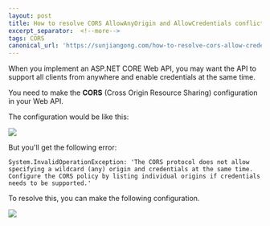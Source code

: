 ```yaml
---
layout: post
title: How to resolve CORS AllowAnyOrigin and AllowCredentials conflict in ASPNET CORE Web API
excerpt_separator:  <!--more-->
tags: CORS
canonical_url: 'https://sunjiangong.com/how-to-resolve-cors-allow-credentials-allow-any-origin-conflit-aspnet-webapi/'
---
```


When you implement an ASP.NET CORE Web API, you may want the API to support all clients from anywhere and enable credentials at the same time.

You need to make the **CORS** (Cross Origin Resource Sharing) configuration in your Web API.

<!--more-->

The configuration would be like this:

![](./../../../assets/images/CorsAllowAnyOriginCredentials/wrong.PNG)

But you'll get the following error:

```batch
System.InvalidOperationException: 'The CORS protocol does not allow specifying a wildcard (any) origin and credentials at the same time. 
Configure the CORS policy by listing individual origins if credentials needs to be supported.'
```

To resolve this, you can make the following configuration.

![](./../../../assets/images/CorsAllowAnyOriginCredentials/solution.PNG)

